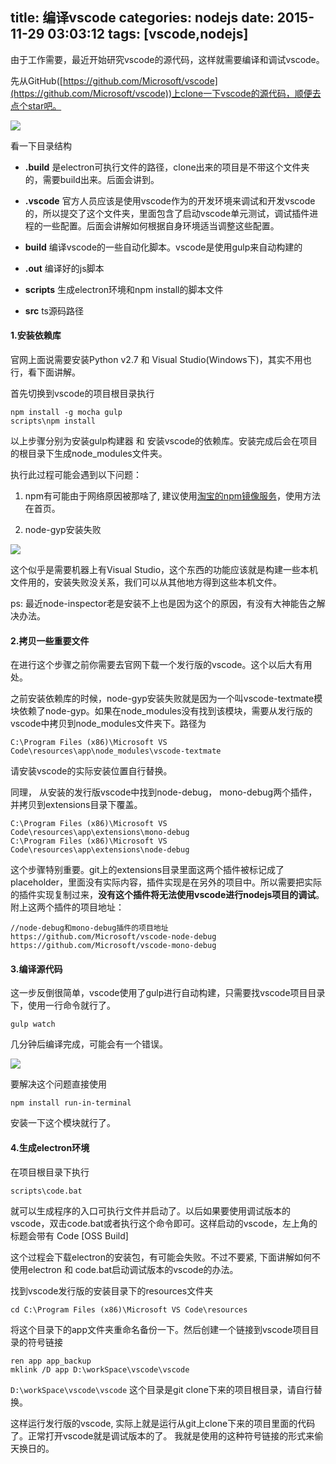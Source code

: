 title: 编译vscode
categories: nodejs
date: 2015-11-29 03:03:12
tags: [vscode,nodejs]
---
由于工作需要，最近开始研究vscode的源代码，这样就需要编译和调试vscode。

先从GitHub([https://github.com/Microsoft/vscode](https://github.com/Microsoft/vscode))上clone一下vscode的源代码，顺便去点个star吧。

<!--more-->

![](http://xzper.qiniudn.com/2015/11/4.png)

看一下目录结构

- **.build** 是electron可执行文件的路径，clone出来的项目是不带这个文件夹的，需要build出来。后面会讲到。

- **.vscode** 官方人员应该是使用vscode作为的开发环境来调试和开发vscode的，所以提交了这个文件夹，里面包含了启动vscode单元测试，调试插件进程的一些配置。后面会讲解如何根据自身环境适当调整这些配置。

- **build** 编译vscode的一些自动化脚本。vscode是使用gulp来自动构建的

- **.out** 编译好的js脚本

- **scripts** 生成electron环境和npm install的脚本文件

- **src** ts源码路径

#### 1.安装依赖库

官网上面说需要安装Python v2.7 和 Visual Studio(Windows下)，其实不用也行，看下面讲解。

首先切换到vscode的项目根目录执行

	npm install -g mocha gulp
	scripts\npm install

以上步骤分别为安装gulp构建器 和 安装vscode的依赖库。安装完成后会在项目的根目录下生成node_modules文件夹。

执行此过程可能会遇到以下问题：

1. npm有可能由于网络原因被那啥了, 建议使用[淘宝的npm镜像服务](https://npm.taobao.org/ "淘宝的NPM镜像服务")，使用方法在首页。


2. node-gyp安装失败

![](http://xzper.qiniudn.com/2015/11/5.png)

这个似乎是需要机器上有Visual Studio，这个东西的功能应该就是构建一些本机文件用的，安装失败没关系，我们可以从其他地方得到这些本机文件。

ps: 最近node-inspector老是安装不上也是因为这个的原因，有没有大神能告之解决办法。


#### 2.拷贝一些重要文件
在进行这个步骤之前你需要去官网下载一个发行版的vscode。这个以后大有用处。

之前安装依赖库的时候，node-gyp安装失败就是因为一个叫vscode-textmate模块依赖了node-gyp。如果在node_modules没有找到该模块，需要从发行版的vscode中拷贝到node_modules文件夹下。路径为

	C:\Program Files (x86)\Microsoft VS Code\resources\app\node_modules\vscode-textmate
 
请安装vscode的实际安装位置自行替换。


同理， 从安装的发行版vscode中找到node-debug， mono-debug两个插件，并拷贝到extensions目录下覆盖。

	C:\Program Files (x86)\Microsoft VS Code\resources\app\extensions\mono-debug
	C:\Program Files (x86)\Microsoft VS Code\resources\app\extensions\node-debug

这个步骤特别重要。git上的extensions目录里面这两个插件被标记成了placeholder，里面没有实际内容，插件实现是在另外的项目中。所以需要把实际的插件实现复制过来，**没有这个插件将无法使用vscode进行nodejs项目的调试**。附上这两个插件的项目地址：

	//node-debug和mono-debug插件的项目地址
	https://github.com/Microsoft/vscode-node-debug
	https://github.com/Microsoft/vscode-mono-debug

#### 3.编译源代码
这一步反倒很简单，vscode使用了gulp进行自动构建，只需要找vscode项目目录下，使用一行命令就行了。

	gulp watch

几分钟后编译完成，可能会有一个错误。

![](http://xzper.qiniudn.com/2015/11/6.png)

要解决这个问题直接使用

	npm install run-in-terminal

安装一下这个模块就行了。

#### 4.生成electron环境

在项目根目录下执行

	scripts\code.bat

就可以生成程序的入口可执行文件并启动了。以后如果要使用调试版本的vscode，双击code.bat或者执行这个命令即可。这样启动的vscode，左上角的标题会带有
Code [OSS Build]

这个过程会下载electron的安装包，有可能会失败。不过不要紧, 下面讲解如何不使用electron 和 code.bat启动调试版本的vscode的办法。

找到vscode发行版的安装目录下的resources文件夹

	cd C:\Program Files (x86)\Microsoft VS Code\resources
	
将这个目录下的app文件夹重命名备份一下。然后创建一个链接到vscode项目目录的符号链接

	ren app app_backup
	mklink /D app D:\workSpace\vscode\vscode


`D:\workSpace\vscode\vscode` 这个目录是git clone下来的项目根目录，请自行替换。

这样运行发行版的vscode, 实际上就是运行从git上clone下来的项目里面的代码了。正常打开vscode就是调试版本的了。 我就是使用的这种符号链接的形式来偷天换日的。

